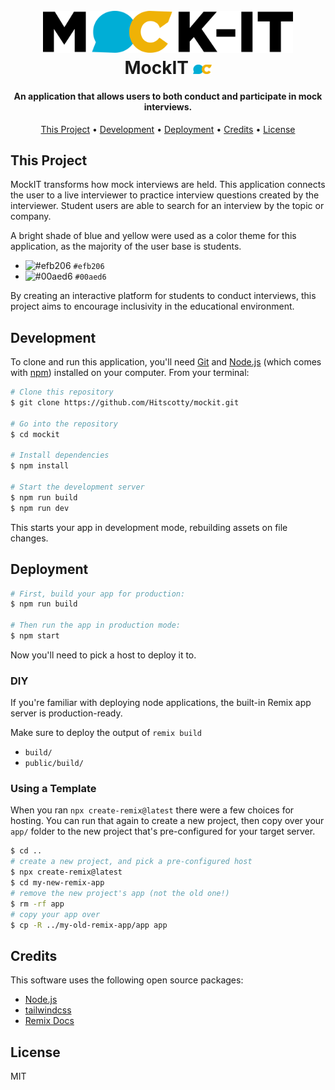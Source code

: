 <h1 align="center">
  <br>
  <a href="https://github.com/Hitscotty/mockit"><img src="https://raw.githubusercontent.com/Hitscotty/mockit/main/public/wordmark.svg" alt="MockIT Logo" width="400"></a>
  <br>
  MockIT <img src="https://raw.githubusercontent.com/Hitscotty/mockit/main/public/icon.svg" width="30">
  <br>
</h1>

<h4 align="center">An application that allows users to both conduct and participate in mock interviews.</h4> 

<p align="center">
  <a href="#this-project">This Project</a> •
  <a href="#development">Development</a> •
  <a href="#deployment">Deployment</a> •
  <a href="#credits">Credits</a> •
  <a href="#license">License</a>
</p>

## This Project

MockIT transforms how mock interviews are held. This application connects the user to a live interviewer to practice interview questions created by the interviewer. Student users are able to search for an interview by the topic or company. 

A bright shade of blue and yellow were used as a color theme for this application, as the majority of the user base is students.
- ![#efb206](https://via.placeholder.com/15/efb206/000000?text=+) `#efb206`
- ![#00aed6](https://via.placeholder.com/15/00aed6/000000?text=+) `#00aed6`

By creating an interactive platform for students to conduct interviews, this project aims to encourage inclusivity in the educational environment.

## Development

To clone and run this application, you'll need [Git](https://git-scm.com) and [Node.js](https://nodejs.org/en/download/) (which comes with [npm](http://npmjs.com)) installed on your computer. From your terminal:

```bash
# Clone this repository
$ git clone https://github.com/Hitscotty/mockit.git 

# Go into the repository
$ cd mockit

# Install dependencies
$ npm install

# Start the development server
$ npm run build
$ npm run dev
```

This starts your app in development mode, rebuilding assets on file changes.

## Deployment

```bash
# First, build your app for production:
$ npm run build

# Then run the app in production mode:
$ npm start
```

Now you'll need to pick a host to deploy it to.

### DIY

If you're familiar with deploying node applications, the built-in Remix app server is production-ready.

Make sure to deploy the output of `remix build`

- `build/`
- `public/build/`

### Using a Template

When you ran `npx create-remix@latest` there were a few choices for hosting. You can run that again to create a new project, then copy over your `app/` folder to the new project that's pre-configured for your target server.

```bash
$ cd ..
# create a new project, and pick a pre-configured host
$ npx create-remix@latest
$ cd my-new-remix-app
# remove the new project's app (not the old one!)
$ rm -rf app
# copy your app over
$ cp -R ../my-old-remix-app/app app
```

## Credits

This software uses the following open source packages:

- [Node.js](https://nodejs.org/)
- [tailwindcss](https://tailwindcss.com/)
- [Remix Docs](https://remix.run/docs)

## License

MIT